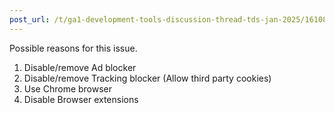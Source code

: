 ```yaml
---
post_url: /t/ga1-development-tools-discussion-thread-tds-jan-2025/161083/8
---
```

Possible reasons for this issue.

1. Disable/remove Ad blocker
2. Disable/remove Tracking blocker (Allow third party cookies)
3. Use Chrome browser
4. Disable Browser extensions
